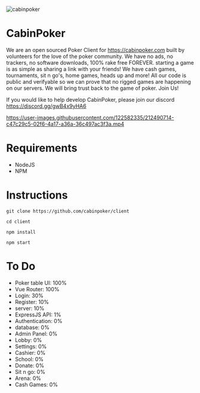 ![cabinpoker](https://user-images.githubusercontent.com/122582335/212491882-26623f21-1031-4a79-9095-b0a136920926.png)


# CabinPoker
We are an open sourced Poker Client for https://cabinpoker.com built by volunteers for the love of the poker community. We have no ads, no trackers, no software downloads, 100% rake free FOREVER. starting a game is as simple as sharing a link with your friends! We have cash games, tournaments, sit n go's, home games, heads up and more! All our code is public and verifyable so we can prove that no rigged games are happening on our servers. We will bring trust back to the game of poker. Join Us!

If you would like to help develop CabinPoker, please join our discord https://discord.gg/gwB4x9yHA6


https://user-images.githubusercontent.com/122582335/212490714-c47c29c5-02f6-4a17-a36a-36c497ac3f3a.mp4


# Requirements
- NodeJS
- NPM

# Instructions
```git clone https://github.com/cabinpoker/client```

```cd client```

```npm install```

```npm start```

# To Do
- Poker table UI: 100%
- Vue Router: 100%
- Login: 30%
- Register: 10%
- server: 10%
- ExpressJS API: 1%
- Authentication: 0%
- database: 0%
- Admin Panel: 0%
- Lobby: 0%
- Settings: 0%
- Cashier: 0%
- School: 0%
- Donate: 0%
- Sit n go: 0%
- Arena: 0%
- Cash Games: 0%
